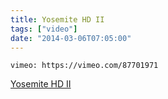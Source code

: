 ```yaml
---
title: Yosemite HD II
tags: ["video"]
date: "2014-03-06T07:05:00"
---
```


`vimeo: https://vimeo.com/87701971`

[Yosemite HD II](https://vimeo.com/87701971)
